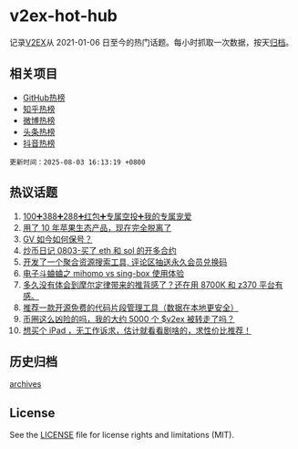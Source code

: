 # v2ex-hot-hub

 记录[V2EX](https://www.v2ex.com/)从 2021-01-06 日至今的热门话题。每小时抓取一次数据，按天[归档](archives)。
 
 ## 相关项目

- [GitHub热榜](https://github.com/snaildev/github-hot-hub)
- [知乎热榜](https://github.com/snaildev/zhihu-hot-hub)
- [微博热榜](https://github.com/snaildev/weibo-hot-hub)
- [头条热榜](https://github.com/snaildev/toutiao-hot-hub)
- [抖音热榜](https://github.com/snaildev/douyin-hot-hub)


 `更新时间：2025-08-03 16:13:19 +0800`

## 热议话题

1. [100➕388➕288➕红包➕专属空投➕我的专属宠爱](https://www.v2ex.com/t/1149508)
1. [用了 10 年苹果生态产品，现在完全脱离了](https://www.v2ex.com/t/1149494)
1. [GV 如今如何保号？](https://www.v2ex.com/t/1149533)
1. [炒币日记 0803-买了 eth 和 sol 的开多合约](https://www.v2ex.com/t/1149544)
1. [开发了一个聚合资源搜索工具, 评论区抽送永久会员兑换码](https://www.v2ex.com/t/1149556)
1. [电子斗蛐蛐之 mihomo vs sing-box 使用体验](https://www.v2ex.com/t/1149486)
1. [多久没有体会到摩尔定律带来的推背感了？还在用 8700K 和 z370 平台有感。](https://www.v2ex.com/t/1149573)
1. [推荐一款开源免费的代码片段管理工具（数据在本地更安全）](https://www.v2ex.com/t/1149528)
1. [币圈这么凶险的吗，我的大约 5000 个 $v2ex 被转走了吗？](https://www.v2ex.com/t/1149540)
1. [想买个 iPad ，无工作诉求，估计就看看剧啥的，求性价比推荐！](https://www.v2ex.com/t/1149481)

## 历史归档

[archives](archives)

## License

See the [LICENSE](LICENSE) file for license rights and limitations (MIT).
